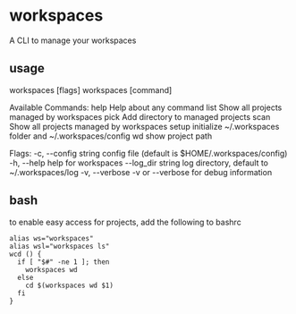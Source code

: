 # workspaces
A CLI to manage your workspaces

## usage
  workspaces [flags]
  workspaces [command]

Available Commands:
  help        Help about any command
  list        Show all projects managed by workspaces
  pick        Add directory to managed projects
  scan        Show all projects managed by workspaces
  setup       initialize ~/.workspaces folder and ~/.workspaces/config
  wd          show project path

Flags:
  -c, --config string    config file (default is $HOME/.workspaces/config)
  -h, --help             help for workspaces
      --log_dir string   log directory, default to ~/.workspaces/log
  -v, --verbose          -v or --verbose for debug information

## bash
to enable easy access for projects, add the following to bashrc
```
alias ws="workspaces"
alias wsl="workspaces ls"
wcd () {
  if [ "$#" -ne 1 ]; then
    workspaces wd
  else
    cd $(workspaces wd $1)
  fi  
}
```
